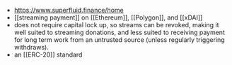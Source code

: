 - https://www.superfluid.finance/home
- [[streaming payment]] on [[Ethereum]], [[Polygon]], and [[xDAI]]
- does not require capital lock up, so streams can be revoked, making it well suited to streaming donations, and less suited to receiving payment for long term work from an untrusted source (unless regularly triggering withdraws).
- an [[ERC-20]] standard
